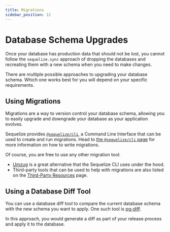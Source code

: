 ```yaml
---
title: Migrations
sidebar_position: 12
---
```


# Database Schema Upgrades

Once your database has production data that should not be lost,
you cannot follow the `sequelize.sync` approach of dropping the databases 
and recreating them with a new schema when you need to make changes.

There are multiple possible approaches to upgrading your database schema.
Which one works best for you will depend on your specific requirements.

## Using Migrations

Migrations are a way to version control your database schema, 
allowing you to easily upgrade and downgrade your database as your application evolves.

Sequelize provides [`@sequelize/cli`](../cli.md), a Command Line Interface that can be used to create and run migrations. 
Head to [the `@sequelize/cli` page](../cli.md) for more information on how to write migrations.

Of course, you are free to use any other migration tool:

- [Umzug](https://github.com/sequelize/umzug) is a great alternative that the Sequelize CLI uses under the hood.
- Third-party tools that can be used to help with migrations are also listed on the [Third-Party Resources](../other-topics/resources.md#migrations) page.

## Using a Database Diff Tool

You can use a database diff tool to compare the current database schema with the new schema you want to apply.
One such tool is [pg-diff](https://michaelsogos.github.io/pg-diff/).

In this approach, you would generate a diff as part of your release process and apply it to the database.
